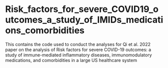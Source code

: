 # Risk_factors_for_severe_COVID19_outcomes_a_study_of_IMIDs_medications_comorbidities
This contains the code used to conduct the analyses for Qi et al. 2022 paper on the analysis of Risk factors for severe COVID-19 outcomes: a study of immune-mediated inflammatory diseases, immunomodulatory medications, and comorbidities in a large US healthcare system
